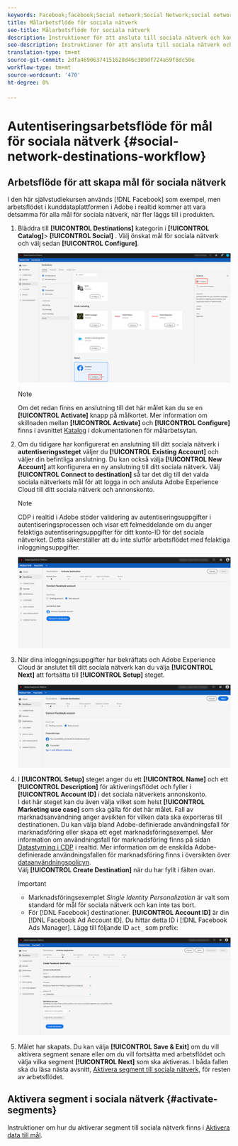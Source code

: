 ```yaml
---
keywords: Facebook;facebook;Social network;Social Network;social network authentication;Social network authentication
title: Målarbetsflöde för sociala nätverk
seo-title: Målarbetsflöde för sociala nätverk
description: Instruktioner för att ansluta till sociala nätverk och konton
seo-description: Instruktioner för att ansluta till sociala nätverk och konton
translation-type: tm+mt
source-git-commit: 2dfa46906374151628d46c309df724a59f8dc50e
workflow-type: tm+mt
source-wordcount: '470'
ht-degree: 0%

---
```



# Autentiseringsarbetsflöde för mål för sociala nätverk {#social-network-destinations-workflow}

## Arbetsflöde för att skapa mål för sociala nätverk

I den här självstudiekursen används [!DNL Facebook] som exempel, men arbetsflödet i kunddataplattformen i Adobe i realtid kommer att vara detsamma för alla mål för sociala nätverk, när fler läggs till i produkten.

1. Bläddra till **[!UICONTROL Destinations]** kategorin i **[!UICONTROL Catalog]**> **[!UICONTROL Social]** . Välj önskat mål för sociala nätverk och välj sedan **[!UICONTROL Configure]**.

   ![Anslut till mål för sociala nätverk](/help/rtcdp/destinations/assets/facebook-catalog-view.png)

   >[!NOTE]
   >
   >Om det redan finns en anslutning till det här målet kan du se en **[!UICONTROL Activate]** knapp på målkortet. Mer information om skillnaden mellan **[!UICONTROL Activate]** och **[!UICONTROL Configure]** finns i avsnittet [Katalog](/help/rtcdp/destinations/destinations-workspace.md#catalog) i dokumentationen för målarbetsytan.

2. Om du tidigare har konfigurerat en anslutning till ditt sociala nätverk i **autentiseringssteget** väljer du **[!UICONTROL Existing Account]** och väljer din befintliga anslutning. Du kan också välja **[!UICONTROL New Account]** att konfigurera en ny anslutning till ditt sociala nätverk. Välj **[!UICONTROL Connect to destination]** så tar det dig till det valda sociala nätverkets mål för att logga in och ansluta Adobe Experience Cloud till ditt sociala nätverk och annonskonto.

   >[!NOTE]
   >
   >CDP i realtid i Adobe stöder validering av autentiseringsuppgifter i autentiseringsprocessen och visar ett felmeddelande om du anger felaktiga autentiseringsuppgifter för ditt konto-ID för det sociala nätverket. Detta säkerställer att du inte slutför arbetsflödet med felaktiga inloggningsuppgifter.

   ![Anslut till mål för sociala nätverk - autentiseringssteg](/help/rtcdp/destinations/assets/facebook-pre-connect-view.png)

3. När dina inloggningsuppgifter har bekräftats och Adobe Experience Cloud är anslutet till ditt sociala nätverk kan du välja **[!UICONTROL Next]** att fortsätta till **[!UICONTROL Setup]** steget.

   ![Autentiseringsuppgifterna har bekräftats](/help/rtcdp/destinations/assets/facebook-post-connection-view.png)

4. I **[!UICONTROL Setup]** steget anger du ett **[!UICONTROL Name]** och ett **[!UICONTROL Description]** för aktiveringsflödet och fyller i **[!UICONTROL Account ID]** i det sociala nätverkets annonskonto. <br> I det här steget kan du även välja vilket som helst **[!UICONTROL Marketing use case]** som ska gälla för det här målet. Fall av marknadsanvändning anger avsikten för vilken data ska exporteras till destinationen. Du kan välja bland Adobe-definierade användningsfall för marknadsföring eller skapa ett eget marknadsföringsexempel. Mer information om användningsfall för marknadsföring finns på sidan [Datastyrning i CDP](/help/rtcdp/privacy/data-governance-overview.md#destinations) i realtid. Mer information om de enskilda Adobe-definierade användningsfallen för marknadsföring finns i översikten över [dataanvändningspolicyn](/help/data-governance/policies/overview.md#core-actions). <br> Välj **[!UICONTROL Create Destination]** när du har fyllt i fälten ovan.

   >[!IMPORTANT]
   >
   > * Marknadsföringsexemplet *Single Identity Personalization* är valt som standard för mål för sociala nätverk och kan inte tas bort.
   > * För [!DNL Facebook] destinationer. **[!UICONTROL Account ID]** är din [!DNL Facebook Ad Account ID]. Du hittar detta ID i [!DNL Facebook Ads Manager]. Lägg till följande ID `act_` som prefix:


   ![Anslut till mål för sociala nätverk - konfigurationssteg](/help/rtcdp/destinations/assets/social-networks-setup-step.png)

5. Målet har skapats. Du kan välja **[!UICONTROL Save & Exit]** om du vill aktivera segment senare eller om du vill fortsätta med arbetsflödet och välja vilka segment **[!UICONTROL Next]** som ska aktiveras. I båda fallen ska du läsa nästa avsnitt, [Aktivera segment till sociala nätverk](#activate-segments), för resten av arbetsflödet.

## Aktivera segment i sociala nätverk {#activate-segments}

Instruktioner om hur du aktiverar segment till sociala nätverk finns i [Aktivera data till mål](/help/rtcdp/destinations/activate-destinations.md).